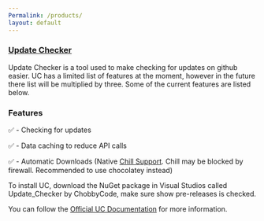 ```yaml
---
Permalink: /products/
layout: default
---
```


### [Update Checker](https://github.com/ChobbyCode/Update-Checker)

Update Checker is a tool used to make checking for updates on github easier. UC has a limited list of features at the moment, however in the future there list will be multiplied by three. Some of the current features are listed below.
  
### Features
✅ - Checking for updates

✅ - Data caching to reduce API calls

✅ - Automatic Downloads (Native [Chill Support](https://github.com/ChobbyCode/Chill-Updater). Chill may be blocked by firewall. Recommended to use chocolatey instead)

To install UC, download the NuGet package in Visual Studios called Update_Checker by ChobbyCode, make sure show pre-releases is checked.

You can follow the [Official UC Documentation](https://github.com/ChobbyCode/Update-Checker/wiki/Installation) for more information.